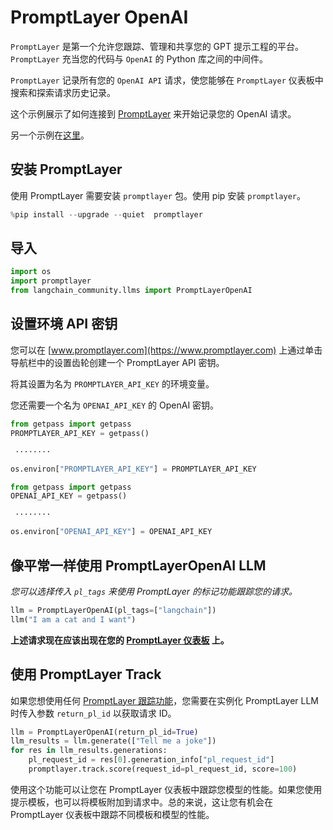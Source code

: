 # PromptLayer OpenAI

`PromptLayer` 是第一个允许您跟踪、管理和共享您的 GPT 提示工程的平台。`PromptLayer` 充当您的代码与 `OpenAI` 的 Python 库之间的中间件。

`PromptLayer` 记录所有您的 `OpenAI API` 请求，使您能够在 `PromptLayer` 仪表板中搜索和探索请求历史记录。

这个示例展示了如何连接到 [PromptLayer](https://www.promptlayer.com) 来开始记录您的 OpenAI 请求。

另一个示例在[这里](/docs/integrations/providers/promptlayer)。

## 安装 PromptLayer

使用 PromptLayer 需要安装 `promptlayer` 包。使用 pip 安装 `promptlayer`。

```python
%pip install --upgrade --quiet  promptlayer
```

## 导入

```python
import os
import promptlayer
from langchain_community.llms import PromptLayerOpenAI
```

## 设置环境 API 密钥

您可以在 [www.promptlayer.com](https://www.promptlayer.com) 上通过单击导航栏中的设置齿轮创建一个 PromptLayer API 密钥。

将其设置为名为 `PROMPTLAYER_API_KEY` 的环境变量。

您还需要一个名为 `OPENAI_API_KEY` 的 OpenAI 密钥。

```python
from getpass import getpass
PROMPTLAYER_API_KEY = getpass()
```

```output
 ········
```

```python
os.environ["PROMPTLAYER_API_KEY"] = PROMPTLAYER_API_KEY
```

```python
from getpass import getpass
OPENAI_API_KEY = getpass()
```

```output
 ········
```

```python
os.environ["OPENAI_API_KEY"] = OPENAI_API_KEY
```

## 像平常一样使用 PromptLayerOpenAI LLM

*您可以选择传入 `pl_tags` 来使用 PromptLayer 的标记功能跟踪您的请求。*

```python
llm = PromptLayerOpenAI(pl_tags=["langchain"])
llm("I am a cat and I want")
```

**上述请求现在应该出现在您的 [PromptLayer 仪表板](https://www.promptlayer.com) 上。**

## 使用 PromptLayer Track

如果您想使用任何 [PromptLayer 跟踪功能](https://magniv.notion.site/Track-4deee1b1f7a34c1680d085f82567dab9)，您需要在实例化 PromptLayer LLM 时传入参数 `return_pl_id` 以获取请求 ID。

```python
llm = PromptLayerOpenAI(return_pl_id=True)
llm_results = llm.generate(["Tell me a joke"])
for res in llm_results.generations:
    pl_request_id = res[0].generation_info["pl_request_id"]
    promptlayer.track.score(request_id=pl_request_id, score=100)
```

使用这个功能可以让您在 PromptLayer 仪表板中跟踪您模型的性能。如果您使用提示模板，也可以将模板附加到请求中。总的来说，这让您有机会在 PromptLayer 仪表板中跟踪不同模板和模型的性能。
